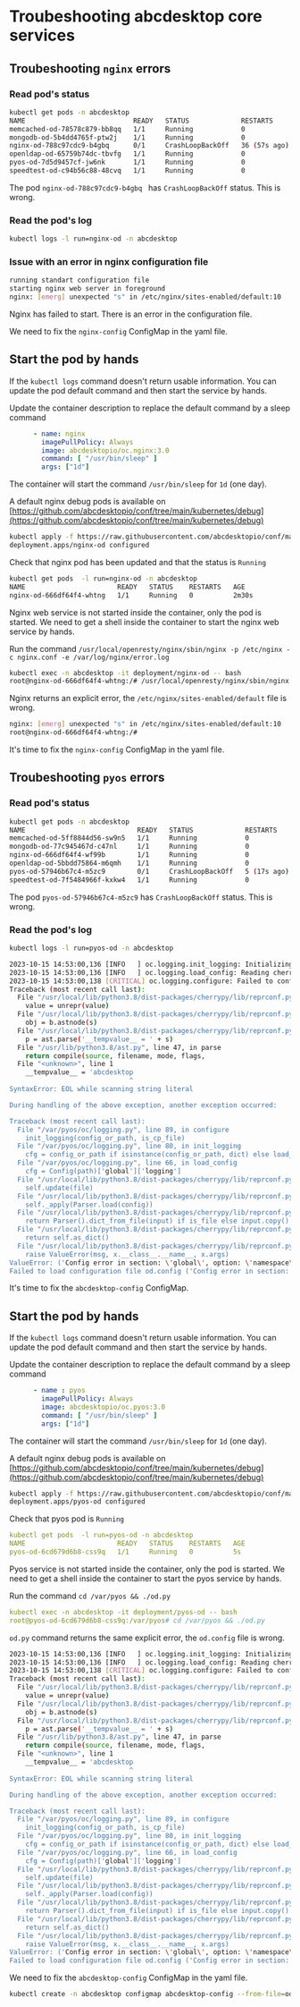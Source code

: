 # Troubeshooting abcdesktop core services 



## Troubeshooting `nginx` errors 

### Read pod's status

```bash
kubectl get pods -n abcdesktop
NAME                           READY   STATUS             RESTARTS       AGE
memcached-od-78578c879-bb8qq   1/1     Running            0              164m
mongodb-od-5b4dd4765f-ptw2j    1/1     Running            0              164m
nginx-od-788c97cdc9-b4gbq      0/1     CrashLoopBackOff   36 (57s ago)   164m
openldap-od-65759b74dc-tbvfg   1/1     Running            0              164m
pyos-od-7d5d9457cf-jw6nk       1/1     Running            0              164m
speedtest-od-c94b56c88-48cvq   1/1     Running            0              164m
```

The pod `nginx-od-788c97cdc9-b4gbq ` has `CrashLoopBackOff` status. This is wrong.


### Read the pod's log

```bash
kubectl logs -l run=nginx-od -n abcdesktop
```

### Issue with an error in nginx configuration file

```bash
running standart configuration file
starting nginx web server in foreground
nginx: [emerg] unexpected "s" in /etc/nginx/sites-enabled/default:10
```

Nginx has failed to start. There is an error in the configuration file. 

We need to fix the `nginx-config` ConfigMap in the yaml file.


## Start the pod by hands  

If the `kubectl logs` command doesn't return usable information. You can update the pod default command and then start the service by hands.

Update the container description to replace the default command by a sleep command

```yaml
      - name: nginx
        imagePullPolicy: Always
        image: abcdesktopio/oc.nginx:3.0
        command: [ "/usr/bin/sleep" ]
        args: ["1d"]
```

The container will start the command `/usr/bin/sleep` for `1d` (one day).

A default nginx debug pods is available on [https://github.com/abcdesktopio/conf/tree/main/kubernetes/debug](https://github.com/abcdesktopio/conf/tree/main/kubernetes/debug)


```bash
kubectl apply -f https://raw.githubusercontent.com/abcdesktopio/conf/main/kubernetes/debug/nginx-3.0.yaml
deployment.apps/nginx-od configured
```

Check that nginx pod has been updated and that the status is `Running`

```bash
kubectl get pods  -l run=nginx-od -n abcdesktop
NAME                       READY   STATUS    RESTARTS   AGE
nginx-od-666df64f4-whtng   1/1     Running   0          2m30s
```

Nginx web service is not started inside the container, only the pod is started. We need to get a shell inside the container to start the nginx web service by hands.

Run the command `/usr/local/openresty/nginx/sbin/nginx -p /etc/nginx -c nginx.conf -e /var/log/nginx/error.log`


```bash
kubectl exec -n abcdesktop -it deployment/nginx-od -- bash
root@nginx-od-666df64f4-whtng:/# /usr/local/openresty/nginx/sbin/nginx -p /etc/nginx -c nginx.conf -e /var/log/nginx/error.log
```

Nginx returns an explicit error, the `/etc/nginx/sites-enabled/default` file is wrong.

```bash
nginx: [emerg] unexpected "s" in /etc/nginx/sites-enabled/default:10
root@nginx-od-666df64f4-whtng:/# 
```

It's time to fix the `nginx-config` ConfigMap in the yaml file.


## Troubeshooting `pyos` errors 


### Read pod's status

```bash
kubectl get pods -n abcdesktop
NAME                            READY   STATUS             RESTARTS      AGE
memcached-od-5ff8844d56-sw9n5   1/1     Running            0             90m
mongodb-od-77c945467d-c47nl     1/1     Running            0             90m
nginx-od-666df64f4-wf99b        1/1     Running            0             22m
openldap-od-5bbdd75864-m6qmh    1/1     Running            0             90m
pyos-od-57946b67c4-m5zc9        0/1     CrashLoopBackOff   5 (17s ago)   3m18s
speedtest-od-7f5484966f-kxkw4   1/1     Running            0             90m
```

The pod `pyos-od-57946b67c4-m5zc9` has `CrashLoopBackOff` status. This is wrong.

### Read the pod's log

```bash
kubectl logs -l run=pyos-od -n abcdesktop
```

```bash
2023-10-15 14:53:00,136 [INFO   ] oc.logging.init_logging: Initializing logging subsystem
2023-10-15 14:53:00,136 [INFO   ] oc.logging.load_config: Reading cherrypy configuration section 'global/logging': path = od.config
2023-10-15 14:53:00,138 [CRITICAL] oc.logging.configure: Failed to configure logging: config_or_path = 'od.config'
Traceback (most recent call last):
  File "/usr/local/lib/python3.8/dist-packages/cherrypy/lib/reprconf.py", line 179, in as_dict
    value = unrepr(value)
  File "/usr/local/lib/python3.8/dist-packages/cherrypy/lib/reprconf.py", line 367, in unrepr
    obj = b.astnode(s)
  File "/usr/local/lib/python3.8/dist-packages/cherrypy/lib/reprconf.py", line 229, in astnode
    p = ast.parse('__tempvalue__ = ' + s)
  File "/usr/lib/python3.8/ast.py", line 47, in parse
    return compile(source, filename, mode, flags,
  File "<unknown>", line 1
    __tempvalue__ = 'abcdesktop
                              ^
SyntaxError: EOL while scanning string literal

During handling of the above exception, another exception occurred:

Traceback (most recent call last):
  File "/var/pyos/oc/logging.py", line 89, in configure
    init_logging(config_or_path, is_cp_file)
  File "/var/pyos/oc/logging.py", line 80, in init_logging
    cfg = config_or_path if isinstance(config_or_path, dict) else load_config(config_or_path, is_cp_file)
  File "/var/pyos/oc/logging.py", line 66, in load_config
    cfg = Config(path)['global']['logging']
  File "/usr/local/lib/python3.8/dist-packages/cherrypy/lib/reprconf.py", line 119, in __init__
    self.update(file)
  File "/usr/local/lib/python3.8/dist-packages/cherrypy/lib/reprconf.py", line 130, in update
    self._apply(Parser.load(config))
  File "/usr/local/lib/python3.8/dist-packages/cherrypy/lib/reprconf.py", line 205, in load
    return Parser().dict_from_file(input) if is_file else input.copy()
  File "/usr/local/lib/python3.8/dist-packages/cherrypy/lib/reprconf.py", line 194, in dict_from_file
    return self.as_dict()
  File "/usr/local/lib/python3.8/dist-packages/cherrypy/lib/reprconf.py", line 185, in as_dict
    raise ValueError(msg, x.__class__.__name__, x.args)
ValueError: ('Config error in section: \'global\', option: \'namespace\', value: "\'abcdesktop". Config values must be valid Python.', 'SyntaxError', ('EOL while scanning string literal', ('<unknown>', 1, 28, "__tempvalue__ = 'abcdesktop\n")))
Failed to load configuration file od.config ('Config error in section: \'global\', option: \'namespace\', value: "\'abcdesktop". Config values must be valid Python.', 'SyntaxError', ('EOL while scanning string literal', ('<unknown>', 1, 28, "__tempvalue__ = 'abcdesktop\n")))
```

It's time to fix the `abcdesktop-config` ConfigMap.
 

## Start the pod by hands  

If the `kubectl logs` command doesn't return usable information. You can update the pod default command and then start the service by hands.

Update the container description to replace the default command by a sleep command

```yaml
      - name : pyos
        imagePullPolicy: Always
        image: abcdesktopio/oc.pyos:3.0
        command: [ "/usr/bin/sleep" ]
        args: ["1d"]
```

The container will start the command `/usr/bin/sleep` for `1d` (one day).

A default nginx debug pods is available on [https://github.com/abcdesktopio/conf/tree/main/kubernetes/debug](https://github.com/abcdesktopio/conf/tree/main/kubernetes/debug)


```bash
kubectl apply -f https://raw.githubusercontent.com/abcdesktopio/conf/main/kubernetes/debug/pyos-3.0.yaml
deployment.apps/pyos-od configured
```

Check that pyos pod is `Running`

```yaml
kubectl get pods  -l run=pyos-od -n abcdesktop
NAME                       READY   STATUS    RESTARTS   AGE
pyos-od-6cd679d6b8-css9q   1/1     Running   0          5s
```

Pyos service is not started inside the container, only the pod is started. We need to get a shell inside the container to start the pyos service by hands.

Run the command `cd /var/pyos && ./od.py`

```yaml
kubectl exec -n abcdesktop -it deployment/pyos-od -- bash
root@pyos-od-6cd679d6b8-css9q:/var/pyos# cd /var/pyos && ./od.py 
```

`od.py` command returns the same explicit error, the `od.config` file is wrong.

```bash
2023-10-15 14:53:00,136 [INFO   ] oc.logging.init_logging: Initializing logging subsystem
2023-10-15 14:53:00,136 [INFO   ] oc.logging.load_config: Reading cherrypy configuration section 'global/logging': path = od.config
2023-10-15 14:53:00,138 [CRITICAL] oc.logging.configure: Failed to configure logging: config_or_path = 'od.config'
Traceback (most recent call last):
  File "/usr/local/lib/python3.8/dist-packages/cherrypy/lib/reprconf.py", line 179, in as_dict
    value = unrepr(value)
  File "/usr/local/lib/python3.8/dist-packages/cherrypy/lib/reprconf.py", line 367, in unrepr
    obj = b.astnode(s)
  File "/usr/local/lib/python3.8/dist-packages/cherrypy/lib/reprconf.py", line 229, in astnode
    p = ast.parse('__tempvalue__ = ' + s)
  File "/usr/lib/python3.8/ast.py", line 47, in parse
    return compile(source, filename, mode, flags,
  File "<unknown>", line 1
    __tempvalue__ = 'abcdesktop
                              ^
SyntaxError: EOL while scanning string literal

During handling of the above exception, another exception occurred:

Traceback (most recent call last):
  File "/var/pyos/oc/logging.py", line 89, in configure
    init_logging(config_or_path, is_cp_file)
  File "/var/pyos/oc/logging.py", line 80, in init_logging
    cfg = config_or_path if isinstance(config_or_path, dict) else load_config(config_or_path, is_cp_file)
  File "/var/pyos/oc/logging.py", line 66, in load_config
    cfg = Config(path)['global']['logging']
  File "/usr/local/lib/python3.8/dist-packages/cherrypy/lib/reprconf.py", line 119, in __init__
    self.update(file)
  File "/usr/local/lib/python3.8/dist-packages/cherrypy/lib/reprconf.py", line 130, in update
    self._apply(Parser.load(config))
  File "/usr/local/lib/python3.8/dist-packages/cherrypy/lib/reprconf.py", line 205, in load
    return Parser().dict_from_file(input) if is_file else input.copy()
  File "/usr/local/lib/python3.8/dist-packages/cherrypy/lib/reprconf.py", line 194, in dict_from_file
    return self.as_dict()
  File "/usr/local/lib/python3.8/dist-packages/cherrypy/lib/reprconf.py", line 185, in as_dict
    raise ValueError(msg, x.__class__.__name__, x.args)
ValueError: ('Config error in section: \'global\', option: \'namespace\', value: "\'abcdesktop". Config values must be valid Python.', 'SyntaxError', ('EOL while scanning string literal', ('<unknown>', 1, 28, "__tempvalue__ = 'abcdesktop\n")))
Failed to load configuration file od.config ('Config error in section: \'global\', option: \'namespace\', value: "\'abcdesktop". Config values must be valid Python.', 'SyntaxError', ('EOL while scanning string literal', ('<unknown>', 1, 28, "__tempvalue__ = 'abcdesktop\n")))
```

We need to fix the `abcdesktop-config` ConfigMap in the yaml file.

```bash
kubectl create -n abcdesktop configmap abcdesktop-config --from-file=od.config -o yaml --dry-run=client | kubectl replace -n abcdesktop -f -
```





